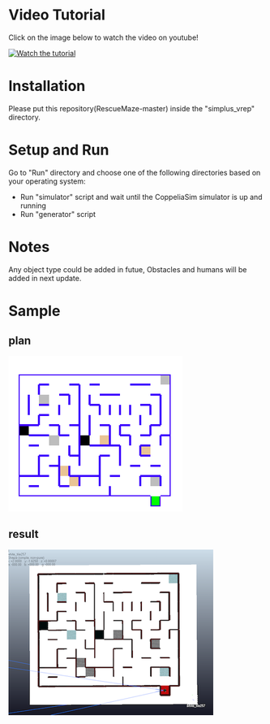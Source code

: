 
# Video Tutorial
Click on the image below to watch the video on youtube!

[![Watch the tutorial](http://img.youtube.com/vi/H_Gy9BwYtq0/0.jpg)](http://www.youtube.com/watch?v=H_Gy9BwYtq0)

# Installation
Please put this repository(RescueMaze-master) inside the "simplus_vrep" directory.


# Setup and Run
Go to "Run" directory and choose one of the following directories based on your operating system:
- Run "simulator" script and wait until the CoppeliaSim simulator is up and running
- Run "generator" script

# Notes
Any object type could be added in futue, Obstacles and humans will be added in next update.

# Sample
## plan
![Sample Image](sample/image.png?raw=true "Sample Image")
## result
![Sample World](sample/world.png?raw=true "Sample World")




